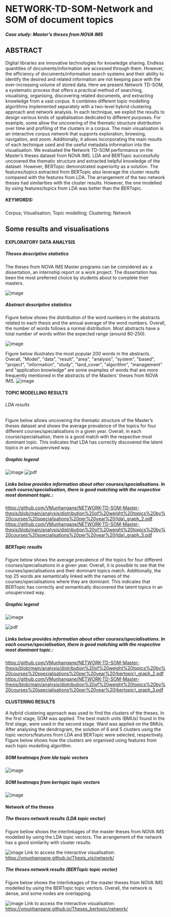 # NETWORK-TD-SOM-Network and SOM of document topics
##### Case study: Master’s theses from NOVA IMS
 
## ABSTRACT
Digital libraries are innovative technologies for knowledge sharing. Endless quantities of documents/information are accessed through them. However, the efficiency of documents/information search systems and their ability to identify the desired and related information are not keeping pace with the ever-increasing volume of stored data. Here we present Network TD-SOM, a systematic process that offers a practical method of searching, visualising, organising, discovering related documents, and extracting knowledge from a vast corpus. It combines different topic modelling algorithms implemented separately with a two-level hybrid clustering approach and network analysis. In each technique, we exploit the results to design various kinds of spatialisation dedicated to different purposes. For example, some allow the uncovering of the thematic structure distribution over time and profiling of the clusters in a corpus. The main visualisation is an interactive corpus network that supports exploration, browsing, navigation, and zoom. Additionally, it allows incorporating the main results of each technique used and the useful metadata information into the visualisation. We evaluated the Network TD-SOM performance on the Master’s theses dataset from NOVA IMS. LDA and BERTopic successfully uncovered the thematic structure and extracted helpful knowledge of the dataset. However, BERTopic demonstrated superiority as a solution. The features/topics extracted from BERTopic also leverage the cluster results compared with the features from LDA. The arrangement of the two network theses had similarities with the cluster results. However, the one modelled by using features/topics from LDA was better than the BERTopic.

 
##### KEYWORDS: 
Corpus; Visualisation; Topic modelling; Clustering; Network



## Some results and visualisations

#### EXPLORATORY DATA ANALYSIS
##### Theses descriptive statistics
The theses from NOVA IMS Master programs can be considered as: a dissertation, an internship report or a work project. The dissertation has been the most preferred choice by students about to complete their masters.


![image](https://github.com/VMunhangane/NETWORK-TD-SOM-Master-thesis/blob/main/analysis/Distribution%20of%20the%20Master%20theses%E2%80%99%20type%20per%20year.png)

##### Abstract descriptive statistics
Figure below shows the distribution of the word numbers in the abstracts related to each thesis and the annual average of the word numbers. Overall, the number of words follows a normal distribution. Most abstracts have a total number of words within the expected range (around 80-250). 

![image](https://github.com/VMunhangane/NETWORK-TD-SOM-Master-thesis/blob/main/analysis/Distribution%20of%20word%20count%20and%20the%20annual%20average%20length%20of%20abstracts%20from%20theses.png)

Figure below illustrates the most popular 200 words in the abstracts. Overall, "Model", "data", "result", "area", "analysis", "system", "based", "project", "information", "study", "land_cover", "algorithm", "management" and "application knowledge" are some examples of words that are more frequently mentioned in the abstracts of the Masters' theses from NOVA IMS. 
![image](https://github.com/VMunhangane/NETWORK-TD-SOM-Master-thesis/blob/main/analysis/abstracts%20word%20cloud.png)


#### TOPIC MODELLING RESULTS 
###### LDA results 
Figure below allows uncovering the thematic structure of the Master’s theses dataset and shows the average prevalence of the topics for four different courses/specialisations in a given year. Overall, in each course/specialisation, there is a good match with the respective most dominant topic. This indicates that LDA has correctly discovered the latent topics in an unsupervised way. 

##### Graphic legend
![image](https://github.com/VMunhangane/NETWORK-TD-SOM-Master-thesis/blob/main/analysis/LDA%20topics%20legend.png)
![pdf](https://github.com/VMunhangane/NETWORK-TD-SOM-Master-thesis/blob/main/analysis/distribution%20of%20weight%20topics%20by%20courses%20specialisations%20per%20year%20(lda)_graph_1.png)

##### Links below provides information about other courses/specialisations. In each course/specialisation, there is good matching with the respective most dominant topic.:
https://github.com/VMunhangane/NETWORK-TD-SOM-Master-thesis/blob/main/analysis/distribution%20of%20weight%20topics%20by%20courses%20specialisations%20per%20year%20(lda)_graph_2.pdf
https://github.com/VMunhangane/NETWORK-TD-SOM-Master-thesis/blob/main/analysis/distribution%20of%20weight%20topics%20by%20courses%20specialisations%20per%20year%20(lda)_graph_3.pdf

##### BERTopic results

Figure below shows the average prevalence of the topics for four different courses/specialisations in a given year. Overall, it is possible to see that the courses/specialisations and their dominant topics match. Additionally, the top 25 words are semantically linked with the names of the courses/specialisations where they are dominant. This indicates that BERTopic has correctly and semantically discovered the latent topics in an unsupervised way.

##### Graphic legend
![image](https://github.com/VMunhangane/NETWORK-TD-SOM-Master-thesis/blob/main/analysis/BERTopic%20topics%20legend.png)

![pdf](https://github.com/VMunhangane/NETWORK-TD-SOM-Master-thesis/blob/main/analysis/distribution%20of%20weight%20topics%20by%20courses%20specialisations%20per%20year%20(bertopic)_graph_1.png)


##### Links below provides information about other courses/specialisations. In each course/specialisation, there is good matching with the respective most dominant topic.:
https://github.com/VMunhangane/NETWORK-TD-SOM-Master-thesis/blob/main/analysis/distribution%20of%20weight%20topics%20by%20courses%20specialisations%20per%20year%20(bertopic)_graph_2.pdf
https://github.com/VMunhangane/NETWORK-TD-SOM-Master-thesis/blob/main/analysis/distribution%20of%20weight%20topics%20by%20courses%20specialisations%20per%20year%20(bertopic)_graph_3.pdf


#### CLUSTERING RESULTS
A hybrid clustering approach was used to find the clusters of the theses. In the first stage, SOM was applied. The best match units (BMUs) found in the first stage, were used in the second stage. Ward was applied on the BMUs. After analysing the dendrogram, the solution of 6 and 5 clusters using the topic vectors/features from LDA and BERTopic were selected, respectively. Figure below shows how the clusters are organised using features from each topic modelling algorithm.

##### SOM heatmaps from lda topic vectors
![image](https://github.com/VMunhangane/NETWORK-TD-SOM-Master-thesis/blob/main/analysis/som%20heatmaps%20from%20lda%20topic%20vectors.png)
##### SOM heatmaps from bertopic topic vectors
![image](https://github.com/VMunhangane/NETWORK-TD-SOM-Master-thesis/blob/main/analysis/som%20heatmaps%20from%20bertopic%20topic%20vectors.png)

#### Network of the theses

##### The theses network results (LDA topic vector)
Figure bellow shows the interlinkages of the master theses from NOVA IMS modelled by using the LDA topic vectors. The arrangement of the network has a good similarity with cluster results. 

![image](https://github.com/VMunhangane/NETWORK-TD-SOM-Master-thesis/blob/main/analysis/The%20master%20theses%20network%20by%20using%20LDA%20topic%20vectors.png)
Link to access the interactive visualisation: https://vmunhangane.github.io/Thesis_vis/network/

##### The theses network results (BERTopic topic vector)
Figure below shows the interlinkages of the master theses from NOVA IMS modelled by using the BERTopic topic vectors. Overall, the network is dense, and some nodes are overlapping. 

![image](https://github.com/VMunhangane/NETWORK-TD-SOM-Master-thesis/blob/main/analysis/The%20master%20theses%20network%20by%20using%20BERTopic%20topic%20vectors.png)
Link to access the interactive visualisation: https://vmunhangane.github.io/Theses_bertopic/network/

